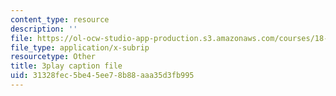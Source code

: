 ```yaml
---
content_type: resource
description: ''
file: https://ol-ocw-studio-app-production.s3.amazonaws.com/courses/18-06sc-linear-algebra-fall-2011/31328fec5be45ee78b88aaa35d3fb995_13r9QY6cmjc.vtt
file_type: application/x-subrip
resourcetype: Other
title: 3play caption file
uid: 31328fec-5be4-5ee7-8b88-aaa35d3fb995
---
```

